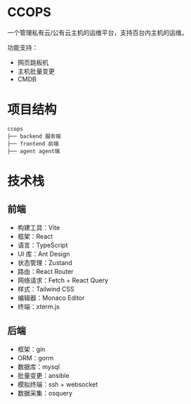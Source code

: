 # CCOPS
一个管理私有云/公有云主机的运维平台，支持百台内主机的运维。

功能支持：
* 网页跳板机
* 主机批量变更
* CMDB

# 项目结构

```
ccops
├── backend 服务端
├── frontend 前端
├── agent agent端
```

# 技术栈

## 前端
* 构建工具：Vite
* 框架：React
* 语言：TypeScript
* UI 库：Ant Design
* 状态管理：Zustand
* 路由：React Router
* 网络请求：Fetch + React Query
* 样式：Tailwind CSS
* 编辑器：Monaco Editor
* 终端：xterm.js

## 后端
* 框架：gin
* ORM：gorm
* 数据库：mysql
* 批量变更：ansible
* 模拟终端：ssh + websocket
* 数据采集：osquery
